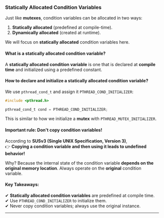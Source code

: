 ### **Statically Allocated Condition Variables**

Just like **mutexes**, condition variables can be allocated in two ways:  
1. **Statically allocated** (predefined at compile-time).  
2. **Dynamically allocated** (created at runtime).  

We will focus on **statically allocated** condition variables here.

#### **What is a statically allocated condition variable?**  
A **statically allocated condition variable** is one that is declared at **compile time** and initialized using a predefined constant.  

#### **How to declare and initialize a statically allocated condition variable?**  
We use `pthread_cond_t` and assign it `PTHREAD_COND_INITIALIZER`:

```c
#include <pthread.h>

pthread_cond_t cond = PTHREAD_COND_INITIALIZER;
```

This is similar to how we initialize a **mutex** with `PTHREAD_MUTEX_INITIALIZER`.

#### **Important rule: Don't copy condition variables!**  
According to **SUSv3 (Single UNIX Specification, Version 3)**,  
👉 **Copying a condition variable and then using it leads to undefined behavior!**  

Why? Because the internal state of the condition variable **depends on the original memory location**. Always operate on the **original** condition variable.

#### **Key Takeaways:**  
✔ **Statically allocated condition variables** are predefined at compile time.  
✔ Use `PTHREAD_COND_INITIALIZER` to initialize them.  
✔ Never copy condition variables; always use the original instance.  

---